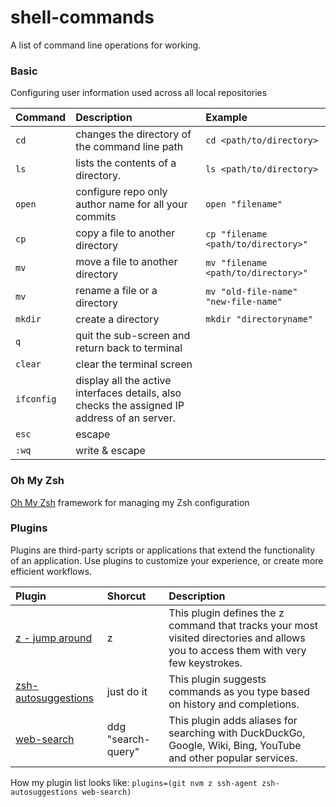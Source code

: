 # shell-commands
A list of command line operations for working.

### Basic
Configuring user information used across all local repositories

| Command      | Description |  Example | 
| :---        |    :----   |  :----   |
| `cd`    |  changes the directory of the command line path      | `cd <path/to/directory>` |
| `ls`    |  lists the contents of a directory.        | `ls <path/to/directory>` |
| `open`    |  configure repo only author name for all your commits  | `open "filename"` |
| `cp`    |  copy a file to another directory        | `cp "filename <path/to/directory>"`|
| `mv`    |  move a file to another directory        | `mv "filename <path/to/directory>"`|
| `mv`    |  rename a file or a directory        | `mv "old-file-name" "new-file-name"`|
| `mkdir`    |  create a directory        | `mkdir "directoryname"`|
| `q`    |  quit the sub-screen and return back to terminal        | |
| `clear`    | clear the terminal screen        | |
| `ifconfig`    | display all the active interfaces details, also checks the assigned IP address of an server.        | |
| `esc`    |  escape        | |
| `:wq`    |  write & escape        | |

### Oh My Zsh
[Oh My Zsh](https://ohmyz.sh/) framework for managing my Zsh configuration

### Plugins
Plugins are third-party scripts or applications that extend the functionality of an application. Use plugins to customize your experience, or create more efficient workflows.

| Plugin      | Shorcut |  Description | 
| :---        |    :----   | :----   |
| [z - jump around](https://github.com/ohmyzsh/ohmyzsh/tree/master/plugins/z)   |  z <name>    | This plugin defines the z command that tracks your most visited directories and allows you to access them with very few keystrokes. |
| [zsh-autosuggestions](https://github.com/zsh-users/zsh-autosuggestions/blob/master/INSTALL.md#manual-git-clone)   |  just do it    | This plugin suggests commands as you type based on history and completions. |
  | [web-search](https://github.com/ohmyzsh/ohmyzsh/tree/master/plugins/web-search)   |  ddg "search-query"    | This plugin adds aliases for searching with DuckDuckGo, Google, Wiki, Bing, YouTube and other popular services. |


How my plugin list looks like:
`plugins=(git nvm z ssh-agent zsh-autosuggestions web-search)`
